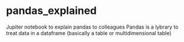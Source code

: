 # pandas_explained
Jupiter notebook to explain pandas to colleagues
Pandas is a lybrary to treat data in a dataframe (basically a table or multidimensional table)

